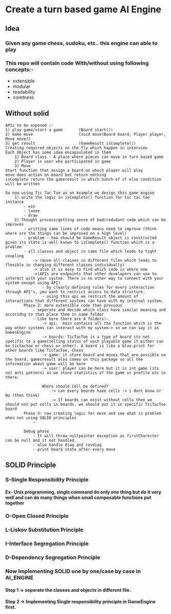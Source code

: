 # Create a turn based game AI Engine


## Idea
### Given any game chess, sudoku, etc.. this engine can able to play
### This repo will contain code With/without using following concepts:-
 * extensible
 * modular
 * readability
 * coretness 

##  Without solid
    APIs to be exposed :-
    1) play game/start a game       (Board start())
    2) make move                    (void move(Board board, Player player, Move move))
    3) get result                   (GameResult isComplete())
    Creating required objects on the fly which happen in interview
    Each Object has some idea encapsulated in them
        1) Board class - A place where pieces can move in turn based game
        2) Player is user who participated in game
        3) Move 
    Start function that assign a board on which player will play
    move does action on board but return nothing
    isComplete return the gameresult in which bunch of if else condition will be written

    So now using Tic Tac Toe as an example we design this game engine
        1) write the logic in isComplete() function for tic tac toe instance
            - win
            - loose
            - draw
        2) Thought process/getting sence of bad/redudant code which can be improves
            - writting same lines of code means need to improve (think where are the things can be improved on a high level)
            - problem - how should be GameResult object is constructed given its state is well known to isComplete() function which is a problem
            - all classes and object in same file which leads to tight coupling 
                -> (move all classes in different files which leads to flexible in changing different classes individually)
                -> also it is easy to find which code is where now
                ->(APIs are endpoints that other developers can use to interact with your system. There is no other way to connect with your system except using API)
                    - by clearly defining rules for every interaction through API's, you want to restrict access to data structure.
                    - using this api we restrict the amount of interactions that different systems can have with my internal system.
            Phase 2: more extensible code than previous 
                - seperate and decide which class have similar meaning and accoridng to that place them in same folder
                - Like here there are 4 folders:-
                    -> api:  main contains all the function which is the way other systems can interact with my system-> so we can say it as GamesEngine
                    -> boards: TicTacToe is a type of board its not specific to a game(telling status of each playable game it either can be tictactoe or chess or other). A board is like a blue-print for other boards like TicTacToe, Chess
                    -> game: it store board and moves that are possible on the board, gamesresult also comes on this package so all the information about game will be here
                    -> user: player can be here but it is int game (its not anti pattern) as we store statistics of the game or profile etc in there.

                    Where should Cell be defined?
                        -> can every boards have cells -> i dont know or No (then think)
                        -> If boards can exist without cells then we should not put cells in boards. we should put it in specific TicTacToe board
            Phase 3: now creating logic for move and see what is problem when not using SOLID principles
                - 

            Debug phase
                - It will throw nullpointer exception as firstCharecter can be null and it not handled.
                - also handle diag and revdiag
                - print board state after every move


##  SOLID Principle

###     S-Single Responsibility Principle
####        Ex- Unix programming, single command do only one thing but do it very well and can do many things when small composable functions put together
###     O-Open Closed Principle
###     L-Liskov Substitution Principle
###     I-Interface Segregation Principle
###     D-Dependency Segregation Principle


### Now Implementing SOLID one by one/case by case in AI_ENGINE

####        Step 1 -> seperate the classes and objects in different file.
####        Step 2 -> Implementing Single responsibility principle in GameEngine first.
